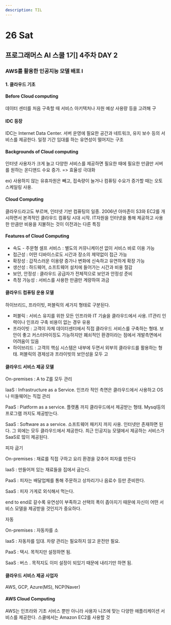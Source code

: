 ```yaml
---
description: TIL
---
```


# 26 Sat

##  프로그래머스 AI 스쿨 1기\] 4주차 DAY 2

###  AWS를 활용한 인공지능 모델 배포 I

####  1. 클라우드 기초

####  Before Cloud computing

 데이터 센터를 처음 구축할 때 서비스 아키텍처나 자원 예상 사용량 등을 고려해 구

####  IDC 등장

 IDC는 Internet Data Center. 서버 운영에 필요한 공간과 네트워크, 유지 보수 등의 서비스를 제공한다. 일정 기간 임대를 하는 유연성이 떨어지는 구조

####  Backgrounds of Cloud computing

 인터넷 사용자가 크게 늘고 다양한 서비스를 제공하면 필요한 때에 필요한 만큼만 서버를 원하는 온디맨드 수요 증가. =&gt; 효율성 극대화

 ex\) 사용하지 않는 유휴자원은 빼고, 접속량이 늘거나 컴퓨팅 수요가 증가할 때는 오토 스케일링 사용.

####  Cloud Computing

 클라우드라고도 부르며, 인터넷 기반 컴퓨팅의 일종. 2006년 아마존이 S3와 EC2를 개시하면서 본격적인 클라우드 컴퓨팅 시대 시작. IT자원을 인터넷을 통해 제공하고 사용한 만큼만 비용을 지불하는 것이 이전과는 다른 특징

####  Features of Cloud Computing

*  속도 - 주문형 셀프 서비스 : 별도의 커뮤니케이션 없이 서비스 바로 이용 가능
*  접근성 : 어떤 디바이스로도 시간과 장소의 제약없이 접근 가능
*  확장성 : 갑작스러운 이용량 증가나 변화에 신속하고 유연하게 확장 가능
*  생산성 : 하드웨어, 소프트웨어 설치에 들어가는 시간과 비용 절감
*  보안, 안정성 : 클라우드 공급자가 전체적으로 보안과 안정성 준비
*  측정 가능성 : 서비스를 사용한 만큼만 계량하여 과금

####  클라우드 컴퓨팅 운용 모델

 하이브리드, 프라이빗, 퍼블릭의 세가지 형태로 구분된다.

*  퍼블릭 : 서비스 유지를 위한 모든 인프라와 IT 기술을 클라우드에서 사용. IT관리 인력이나 인프라 구축 비용이 없는 경우 유용
*  프라이빗 : 고객이 자체 데이터센터에서 직접 클라우드 서비스를 구축하는 형태. 보안이 좋고 커스터마이징도 가능하지만 폐쇠적인 환경이라는 점에서 개발측면에서 어려움이 있음
*  하이브리드 : 고객의 핵심 시스템은 내부에 두면서 외부의 클라우드를 활용하는 형태. 퍼블릭의 경제성과 프라이빗의 보안성을 모두 고

####  클라우드 서비스 제공 모델

 On-premises : A to Z를 모두 관리 

 IaaS : Infrastructure as a Service. 인프라 적인 측면은 클라우드에서 사용하고 OS나 미들웨어는 직접 관리

 PaaS : Platform as a service. 플랫폼 까지 클라우드에서 제공받는 형태. Mysql등의 프로그램 까지도 제공받는다. 

 SaaS : Software as a service. 소프트웨어 패키지 까지 사용. 인터넷만 존재하면 된다. 그 외에는 모두 클라우드에서 제공한다. 최근 인공지능 모델에서 제공하는 서비스가 SaaS로 많이 제공된다.

 피자 굽기

 On-premises : 재료를 직접 구하고 요리 환경을 갖추어 피자를 만든다

 IaaS : 만들어져 있는 재료들을 집에서 굽는다.

 PaaS : 피자는 배달업체를 통해 주문하고 상차리기나 음료수 등만 준비한다.

 SaaS : 피자 가게로 외식해서 먹는다.

 end to end로 갈수록 유연성이 부족하고 선택의 폭이 좁아지기 때문에 자신이 어떤 서비스 모델을 제공받을 것인지가 중요하다.

 자동

  On-premises : 자동차를 소

 IaaS : 자동차를 임대. 차량 관리는 필요하지 않고 운전만 필요.

 PaaS : 택시.  목적지만 설정하면 됨.

 SaaS : 버스 . 목적지도 이미 설정이 되있기 때문에 내리기만 하면 됨.

####  클라우드 서비스 제공 사업자

 AWS, GCP, Azure\(MS\), NCP\(Naver\)

####  AWS Cloud Computing

 AWS는 인프라와 기초 서비스 뿐만 아니라 사용자 니즈에 맞는 다양한 애플리케이션 서비스를 제공한다. 스쿨에서는 Amazon EC2를 사용할 것

### 

